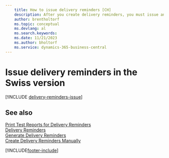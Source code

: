 ```yaml
---
    title: How to issue delivery reminders [CH]
    description: After you create delivery reminders, you must issue and print them so that you can send reminders to vendors. 
    author: brentholtorf
    ms.topic: conceptual
    ms.devlang: al
    ms.search.keywords:
    ms.date: 11/21/2023
    ms.author: bholtorf
    ms.service: dynamics-365-business-central
---
```

# Issue delivery reminders in the Swiss version

[!INCLUDE [delivery-reminders-issue](../includes/ATCHDE/delivery-reminders-issue.md)]

## See also

[Print Test Reports for Delivery Reminders](how-to-print-test-reports-for-delivery-reminders.md)  
[Delivery Reminders](delivery-reminders.md)  
[Generate Delivery Reminders](how-to-generate-delivery-reminders.md)  
[Create Delivery Reminders Manually](how-to-create-delivery-reminders-manually.md)  


[!INCLUDE[footer-include](../../includes/footer-banner.md)]